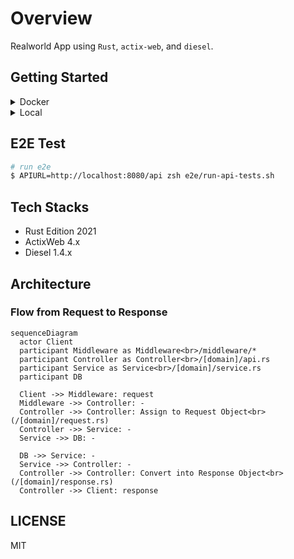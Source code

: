 # Overview

Realworld App using `Rust`, `actix-web`, and `diesel`.

## Getting Started

<details>
  <summary>Docker</summary>
  
  ```zsh
  $ cp .env.example .env
  $ cp secret.key.example secret.key
  ```

```zsh
$ docker compose up -d
```

```zsh
$ curl http://localhost:8080/api/healthcheck
# => OK
```

</details>

<details>
  <summary>Local</summary>
  
```zsh
$ cp .env.example .env
$ cp secret.key.example secret.key
```

```zsh
# start postgres
$ brew services start postgres
# start app
$ disel setup
$ cargo run
```

```zsh
$ curl http://localhost:8080/api/healthcheck
  # => OK
```

  </details>

## E2E Test

```zsh
# run e2e
$ APIURL=http://localhost:8080/api zsh e2e/run-api-tests.sh
```

## Tech Stacks

- Rust Edition 2021
- ActixWeb 4.x
- Diesel 1.4.x

## Architecture

### Flow from Request to Response

```mermaid
sequenceDiagram
  actor Client
  participant Middleware as Middleware<br>/middleware/*
  participant Controller as Controller<br>/[domain]/api.rs
  participant Service as Service<br>/[domain]/service.rs
  participant DB

  Client ->> Middleware: request
  Middleware ->> Controller: -
  Controller ->> Controller: Assign to Request Object<br>(/[domain]/request.rs)
  Controller ->> Service: -
  Service ->> DB: -

  DB ->> Service: -
  Service ->> Controller: -
  Controller ->> Controller: Convert into Response Object<br>(/[domain]/response.rs)
  Controller ->> Client: response
```

## LICENSE

MIT
